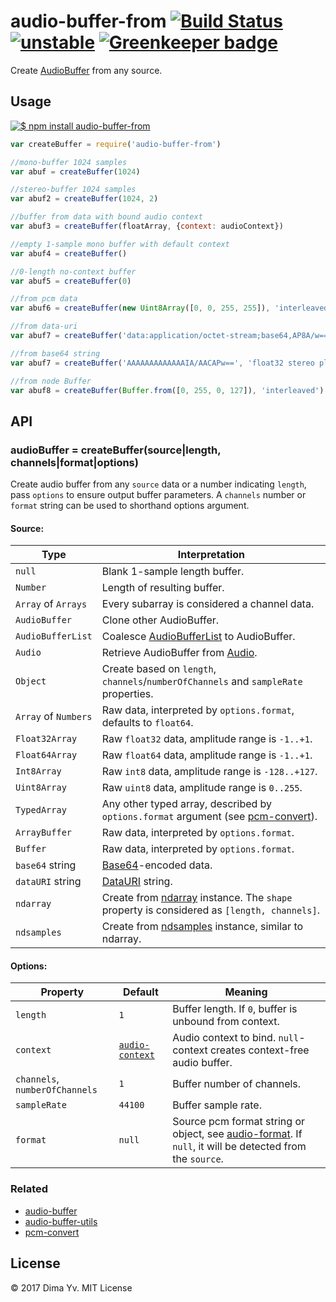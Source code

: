 # audio-buffer-from [![Build Status](https://travis-ci.org/audiojs/audio-buffer-from.svg?branch=master)](https://travis-ci.org/audiojs/audio-buffer-from) [![unstable](https://img.shields.io/badge/stability-unstable-green.svg)](http://github.com/badges/stability-badges) [![Greenkeeper badge](https://badges.greenkeeper.io/audiojs/audio-buffer-from.svg)](https://greenkeeper.io/)

Create [AudioBuffer](https://github.com/audiojs/audio-buffer) from any source.

## Usage

[![$ npm install audio-buffer-from](http://nodei.co/npm/audio-buffer-from.png?mini=true)](http://npmjs.org/package/audio-buffer-from)

```js
var createBuffer = require('audio-buffer-from')

//mono-buffer 1024 samples
var abuf = createBuffer(1024)

//stereo-buffer 1024 samples
var abuf2 = createBuffer(1024, 2)

//buffer from data with bound audio context
var abuf3 = createBuffer(floatArray, {context: audioContext})

//empty 1-sample mono buffer with default context
var abuf4 = createBuffer()

//0-length no-context buffer
var abuf5 = createBuffer(0)

//from pcm data
var abuf6 = createBuffer(new Uint8Array([0, 0, 255, 255]), 'interleaved 96000')

//from data-uri
var abuf7 = createBuffer('data:application/octet-stream;base64,AP8A/w==', 'uint8')

//from base64 string
var abuf7 = createBuffer('AAAAAAAAAAAAAIA/AACAPw==', 'float32 stereo planar')

//from node Buffer
var abuf8 = createBuffer(Buffer.from([0, 255, 0, 127]), 'interleaved')
```

## API

### audioBuffer = createBuffer(source|length, channels|format|options)

Create audio buffer from any `source` data or a number indicating `length`, pass `options` to ensure output buffer parameters. A `channels` number or `format` string can be used to shorthand options argument.

#### Source:

| Type | Interpretation |
|---|---|
| `null` | Blank 1-sample length buffer. |
| `Number` | Length of resulting buffer. |
| `Array` of `Arrays` | Every subarray is considered a channel data. |
| `AudioBuffer` | Clone other AudioBuffer. |
| `AudioBufferList` | Coalesce [AudioBufferList](https://github.com/audiojs/audio-buffer-list) to AudioBuffer. |
| `Audio` | Retrieve AudioBuffer from [Audio](https://github.com/audiojs/audio). |
| `Object` | Create based on `length`, `channels`/`numberOfChannels` and `sampleRate` properties. |
| `Array` of `Numbers` | Raw data, interpreted by `options.format`, defaults to `float64`. |
| `Float32Array` | Raw `float32` data, amplitude range is `-1..+1`. |
| `Float64Array` | Raw `float64` data, amplitude range is `-1..+1`. |
| `Int8Array` | Raw `int8` data, amplitude range is `-128..+127`. |
| `Uint8Array` | Raw `uint8` data, amplitude range is `0..255`. |
| `TypedArray` | Any other typed array, described by `options.format` argument (see [pcm-convert](https://github.com/audiojs/pcm-convert)). |
| `ArrayBuffer` | Raw data, interpreted by `options.format`. |
| `Buffer` | Raw data, interpreted by `options.format`. |
| `base64` string | [Base64](https://developer.mozilla.org/en/docs/Web/API/WindowBase64/Base64_encoding_and_decoding)-encoded data. |
| `dataURI` string | [DataURI](https://developer.mozilla.org/en-US/docs/Web/HTTP/Basics_of_HTTP/Data_URIs) string. |
| `ndarray` | Create from [ndarray](https://npmjs.org/package/ndarray) instance. The `shape` property is considered as `[length, channels]`. |
| `ndsamples` | Create from [ndsamples](https://npmjs.org/package/ndsamples) instance, similar to ndarray. |

#### Options:

| Property | Default | Meaning |
|---|---|---|
| `length` | `1` | Buffer length. If `0`, buffer is unbound from context.  |
| `context` | [`audio-context`](https://github.com/audiojs/audio-context) | Audio context to bind. `null`-context creates context-free audio buffer. |
| `channels`, `numberOfChannels` | `1` | Buffer number of channels. |
| `sampleRate` | `44100` | Buffer sample rate. |
| `format` | `null` | Source pcm format string or object, see [audio-format](https://github.com/audio-format). If `null`, it will be detected from the `source`. |


### Related

* [audio-buffer](https://github.com/audiojs/audio-buffer)
* [audio-buffer-utils](https://github.com/audiojs/audio-buffer-utils)
* [pcm-convert](https://github.com/audiojs/pcm-convert)

## License

© 2017 Dima Yv. MIT License
